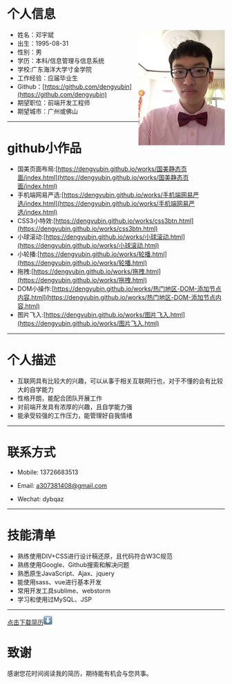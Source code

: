 
# 个人信息
 - 姓名：邓宇斌     <img src='src/images/me1.jpg' align='right' style=' width:200px;height:200 px'/>
 - 出生：1995-08-31
 - 性别：男
 - 学历：本科/信息管理与信息系统
 - 学校:广东海洋大学寸金学院
 - 工作经验：应届毕业生
 - Github：[https://github.com/dengyubin](https://github.com/dengyubin)
 - 期望职位：前端开发工程师
 - 期望城市：广州或佛山

---

# github小作品

- 国美页面布局:[https://dengyubin.github.io/works/国美静态页面/index.html](https://dengyubin.github.io/works/国美静态页面/index.html)
- 手机端网易严选:[https://dengyubin.github.io/works/手机端网易严选/index.html](https://dengyubin.github.io/works/手机端网易严选/index.html)
- CSS3小特效:[https://dengyubin.github.io/works/css3btn.html](https://dengyubin.github.io/works/css3btn.html)
- 小球滚动:[https://dengyubin.github.io/works/小球滚动.html](https://dengyubin.github.io/works/小球滚动.html)
- 小轮播:[https://dengyubin.github.io/works/轮播.html](https://dengyubin.github.io/works/轮播.html)
- 拖拽:[https://dengyubin.github.io/works/拖拽.html](https://dengyubin.github.io/works/拖拽.html)
- DOM小操作:[https://dengyubin.github.io/works/热门地区-DOM-添加节点内容.html](https://dengyubin.github.io/works/热门地区-DOM-添加节点内容.html)
- 图片飞入:[https://dengyubin.github.io/works/图片飞入.html](https://dengyubin.github.io/works/图片飞入.html)

---
# 个人描述

- 互联网具有比较大的兴趣，可以从事于相关互联网行也，对于不懂的会有比较大的自学能力
- 性格开朗，能配合团队开展工作
- 对前端开发具有浓厚的兴趣，且自学能力强
- 能承受较强的工作压力，能管理好自我情绪

---
# 联系方式

- Mobile: 13726683513

- Email: a307381408@gmail.com

- Wechat: dybqaz

---
# 技能清单
- 熟练使用DIV+CSS进行设计稿还原，且代码符合W3C规范
- 熟练使用Google、Github搜索和解决问题
- 熟悉原生JavaScript、Ajax、jquery
- 能使用sass、vue进行基本开发
- 常用开发工具sublime、webstorm
- 学习和使用过MySQL、JSP

---
[点击下载简历](src/images/me.pdf)![download](src/images/down.png "下载简历")

# 致谢
感谢您花时间阅读我的简历，期待能有机会与您共事。
